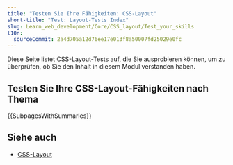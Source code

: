 ```yaml
---
title: "Testen Sie Ihre Fähigkeiten: CSS-Layout"
short-title: "Test: Layout-Tests Index"
slug: Learn_web_development/Core/CSS_layout/Test_your_skills
l10n:
  sourceCommit: 2a4d705a12d76ee17e013f8a50007fd25029e0fc
---
```


Diese Seite listet CSS-Layout-Tests auf, die Sie ausprobieren können, um zu überprüfen, ob Sie den Inhalt in diesem Modul verstanden haben.

## Testen Sie Ihre CSS-Layout-Fähigkeiten nach Thema

{{SubpagesWithSummaries}}

## Siehe auch

- [CSS-Layout](/de/docs/Learn_web_development/Core/CSS_layout)
